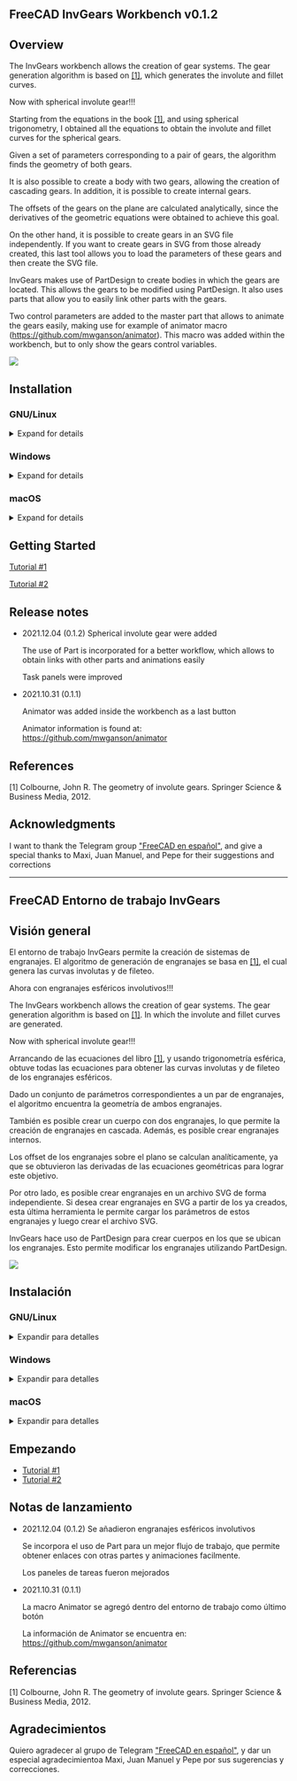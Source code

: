 ## FreeCAD InvGears Workbench v0.1.2

## Overview

The InvGears workbench allows the creation of gear systems. The gear generation algorithm is based on [[1]](#1), which generates the involute and fillet curves. 

Now with spherical involute gear!!!

Starting from the equations in the book [[1]](#1), and using spherical trigonometry, I obtained all the equations to obtain the involute and fillet curves for the spherical gears.

Given a set of parameters corresponding to a pair of gears, the algorithm finds the geometry of both gears.

It is also possible to create a body with two gears, allowing the creation of cascading gears.
In addition, it is possible to create internal gears.

The offsets of the gears on the plane are calculated analytically, since the derivatives of the geometric equations were obtained to achieve this goal.

On the other hand, it is possible to create gears in an SVG file independently. If you want to create gears in SVG from those already created, this last tool allows you to load the parameters of these gears and then create the SVG file.

InvGears makes use of PartDesign to create bodies in which the gears are located. This allows the gears to be modified using PartDesign. It also uses parts that allow you to easily link other parts with the gears.

Two control parameters are added to the master part that allows to animate the gears easily, making use for example of animator macro (https://github.com/mwganson/animator). This macro was added within the workbench, but to only show the gears control variables.


![](freecad/invgears/Resources/media/sphericalGears.gif)


## Installation

### GNU/Linux
<details>
  <summary>Expand for details</summary>

#### Installing for all users

Copy InvGears folder into `/usr/share/freecad/Mod/`

#### Installing for a single user

Copy InvGears folder into `/home/username/.FreeCAD/Mod/`  where username is your user name
</details>

### Windows
<details>
  <summary>Expand for details</summary>

#### Installing for all users

Copy InvGears/ folder into `C:\Program Files\FreeCAD\Mod\`

#### Installing for a single user

Copy InvGears folder into `C:\Users\username\Appdata\Roaming\FreeCAD\Mod\` where username is your user name
</details>

### macOS
<details>
  <summary>Expand for details</summary>

#### Installing for all users

Copy InvGears folder into `/Applications/FreeCAD/Mod/`

#### Installing for a single user

Copy InvGears folder into `/Users/username/Library/Preferences/FreeCAD/Mod/` where username is your user name
</details>

## Getting Started

[Tutorial #1](freecad/invgears/Resources/tutorial/tutorial1.md)

[Tutorial #2](freecad/invgears/Resources/tutorial/tutorial2.md)

## Release notes

- 2021.12.04 (0.1.2)
    Spherical involute gear were added

    The use of Part is incorporated for a better workflow, which allows to obtain links with other parts and animations easily

    Task panels were improved

- 2021.10.31 (0.1.1)

    Animator was added inside the workbench as a last button

    Animator information is found at: https://github.com/mwganson/animator

## References

<a id="1">[1]</a> Colbourne, John R. The geometry of involute gears. Springer Science & Business Media, 2012.

## Acknowledgments

I want to thank the Telegram group ["FreeCAD en español"](https://t.me/FreeCAD_Es), and give a special thanks to Maxi, Juan Manuel, and Pepe for their suggestions and corrections

---------------------------------------------------------

## FreeCAD Entorno de trabajo InvGears

## Visión general

El entorno de trabajo InvGears permite la creación de sistemas de engranajes. El algoritmo de generación de engranajes se basa en [[1]](#1), el cual genera las curvas involutas y de fileteo.

Ahora con engranajes esféricos involutivos!!!

The InvGears workbench allows the creation of gear systems. The gear generation algorithm is based on [[1]](#1). In which the involute and fillet curves are generated.

Now with spherical involute gear!!!

Arrancando de las ecuaciones del libro [[1]](#1), y usando trigonometría esférica, obtuve todas las ecuaciones para obtener las curvas involutas y de fileteo de los engranajes esféricos.

Dado un conjunto de parámetros correspondientes a un par de engranajes, el algoritmo encuentra la geometría de ambos engranajes.

También es posible crear un cuerpo con dos engranajes, lo que permite la creación de engranajes en cascada. Además, es posible crear engranajes internos.

Los offset de los engranajes sobre el plano se calculan analíticamente, ya que se obtuvieron las derivadas de las ecuaciones geométricas para lograr este objetivo.

Por otro lado, es posible crear engranajes en un archivo SVG de forma independiente. Si desea crear engranajes en SVG a partir de los ya creados, esta última herramienta le permite cargar los parámetros de estos engranajes y luego crear el archivo SVG.

InvGears hace uso de PartDesign para crear cuerpos en los que se ubican los engranajes. Esto permite modificar los engranajes utilizando PartDesign.

![](freecad/invgears/Resources/media/sphericalGears.gif)


## Instalación

### GNU/Linux
<details>
  <summary>Expandir para detalles</summary>

#### Instalación para todos los usuarios

Copie la carpeta InvGears en `/usr/share/freecad/Mod/`

#### Instalación para un solo usuario

Copie la carpeta InvGears en `/home/username/.FreeCAD/Mod/` donde username es su nombre de usuario
</details>

### Windows
<details>
  <summary>Expandir para detalles</summary>
  
#### Instalación para todos los usuarios

Copie la carpeta InvGears en `C:\Archivos de programa\FreeCAD\Mod\`

#### Instalación para un solo usuario

Copie la carpeta InvGears en `C:\Users\username\Appdata\Roaming\FreeCAD\Mod\` donde username es su nombre de usuario
</details>

### macOS
<details>
  <summary>Expandir para detalles</summary>
  
#### Instalación para todos los usuarios

Copie la carpeta InvGears en `/Aplicaciones/FreeCAD/Mod/`

#### Instalación para un solo usuario

Copie la carpeta InvGears en `/Users/username/Library/Preferences/FreeCAD/Mod/` donde username es su nombre de usuario
</details>

## Empezando

* [Tutorial #1](freecad/invgears/Resources/tutorial/tutorial1.md)
* [Tutorial #2](freecad/invgears/Resources/tutorial/tutorial2.md)

## Notas de lanzamiento

- 2021.12.04 (0.1.2)
    Se añadieron engranajes esféricos involutivos

    Se incorpora el uso de Part para un mejor flujo de trabajo, que permite obtener enlaces con otras partes y animaciones facilmente.

    Los paneles de tareas fueron mejorados

- 2021.10.31 (0.1.1)

    La macro Animator se agregó dentro del entorno de trabajo como último botón

    La información de Animator se encuentra en: https://github.com/mwganson/animator

## Referencias

<a id="1">[1]</a> Colbourne, John R. The geometry of involute gears. Springer Science & Business Media, 2012.


## Agradecimientos

Quiero agradecer al grupo de Telegram ["FreeCAD en español"](https://t.me/FreeCAD_Es), y dar un especial agradecimientoa  Maxi, Juan Manuel y Pepe por sus sugerencias y correcciones.

